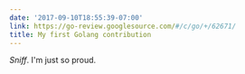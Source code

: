 ```yaml
---
date: '2017-09-10T18:55:39-07:00'
link: https://go-review.googlesource.com/#/c/go/+/62671/
title: My first Golang contribution
---
```


*Sniff*. I'm just so proud.
